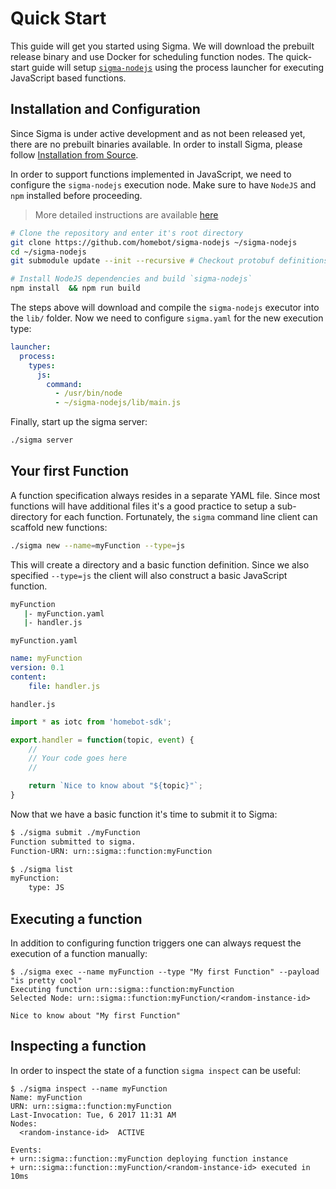# Quick Start

This guide will get you started using Sigma. We will download the prebuilt release binary and use Docker for scheduling function nodes. The quick-start guide will setup [`sigma-nodejs`](https://github.com/homebot/sigma-nodejs) using the process launcher for executing JavaScript based functions. 

## Installation and Configuration

Since Sigma is under active development and as not been released yet, there are no prebuilt binaries available. In order to install Sigma, please follow [Installation from Source](installation.md#installation-from-source).

In order to support functions implemented in JavaScript, we need to configure the `sigma-nodejs` execution node. Make sure to have `NodeJS` and `npm` installed before proceeding.

> More detailed instructions are available [here](https://github.com/homebot/sigma-nodejs)

```bash
# Clone the repository and enter it's root directory
git clone https://github.com/homebot/sigma-nodejs ~/sigma-nodejs
cd ~/sigma-nodejs
git submodule update --init --recursive # Checkout protobuf definitions

# Install NodeJS dependencies and build `sigma-nodejs`
npm install  && npm run build
```

The steps above will download and compile the `sigma-nodejs` executor into the `lib/` folder. Now we need to configure `sigma.yaml` for the new execution type:

```yaml
launcher:
  process:
    types:
      js:
        command:
          - /usr/bin/node
          - ~/sigma-nodejs/lib/main.js
```

Finally, start up the sigma server:

```bash
./sigma server
```

## Your first Function

A function specification always resides in a separate YAML file. Since most functions will have additional files it's a good practice to setup
a sub-directory for each function. Fortunately, the `sigma` command line client can scaffold new functions:

```bash
./sigma new --name=myFunction --type=js
```

This will create a directory and a basic function definition. Since we also specified `--type=js` the client will also construct a basic JavaScript function.

```bash
myFunction
   |- myFunction.yaml
   |- handler.js
```

`myFunction.yaml`
```yaml
name: myFunction
version: 0.1
content:
    file: handler.js
```

`handler.js`
```javascript
import * as iotc from 'homebot-sdk';

export.handler = function(topic, event) {
    //
    // Your code goes here
    //

    return `Nice to know about "${topic}"`;
}
```

Now that we have a basic function it's time to submit it to Sigma:

```bash
$ ./sigma submit ./myFunction
Function submitted to sigma.
Function-URN: urn::sigma::function:myFunction
```

```bash
$ ./sigma list
myFunction:
    type: JS
```

## Executing a function

In addition to configuring function triggers one can always request the execution of a function manually:

```plain
$ ./sigma exec --name myFunction --type "My first Function" --payload "is pretty cool"
Executing function urn::sigma::function:myFunction
Selected Node: urn::sigma::function:myFunction/<random-instance-id>

Nice to know about "My first Function"
```

## Inspecting a function

In order to inspect the state of a function `sigma inspect` can be useful:

```plain
$ ./sigma inspect --name myFunction
Name: myFunction
URN: urn::sigma::function:myFunction
Last-Invocation: Tue, 6 2017 11:31 AM
Nodes:
  <random-instance-id>  ACTIVE 

Events:
+ urn::sigma::function::myFunction deploying function instance
+ urn::sigma::function::myFunction/<random-instance-id> executed in 10ms
```